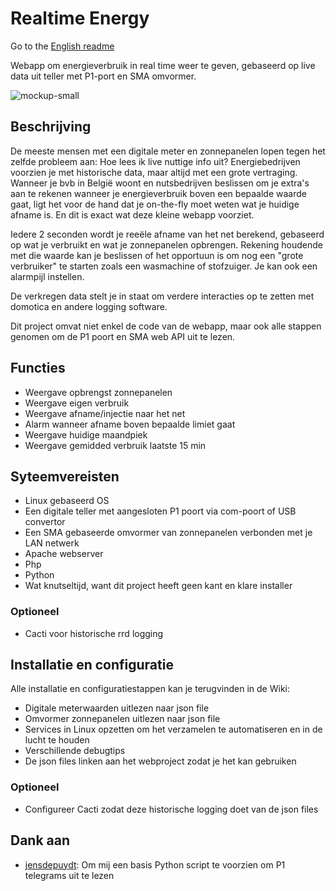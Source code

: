 # Realtime Energy

Go to the [English readme](https://github.com/stubbornbe/realtime-energy/blob/main/README.nl.md)

Webapp om energieverbruik in real time weer te geven, gebaseerd op live data uit teller met P1-port en SMA omvormer.

![mockup-small](https://github.com/user-attachments/assets/fb0771be-82e6-452d-bec4-2a595e65fb29)

## Beschrijving
De meeste mensen met een digitale meter en zonnepanelen lopen tegen het zelfde probleem aan: Hoe lees ik live nuttige info uit? Energiebedrijven voorzien je met historische data, maar altijd met een grote vertraging. Wanneer je bvb in België woont en nutsbedrijven beslissen om je extra's aan te rekenen wanneer je energieverbruik boven een bepaalde waarde gaat, ligt het voor de hand dat je on-the-fly moet weten wat je huidige afname is. En dit is exact wat deze kleine webapp voorziet.

Iedere 2 seconden wordt je reeële afname van het net berekend, gebaseerd op wat je verbruikt en wat je zonnepanelen opbrengen.
Rekening houdende met die waarde kan je beslissen of het opportuun is om nog een "grote verbruiker" te starten zoals een wasmachine of stofzuiger.
Je kan ook een alarmpijl instellen.

De verkregen data stelt je in staat om verdere interacties op te zetten met domotica en andere logging software.

Dit project omvat niet enkel de code van de webapp, maar ook alle stappen genomen om de P1 poort en SMA web API uit te lezen.

## Functies

- Weergave opbrengst zonnepanelen
- Weergave eigen verbruik
- Weergave afname/injectie naar het net
- Alarm wanneer afname boven bepaalde limiet gaat
- Weergave huidige maandpiek
- Weergave gemidded verbruik laatste 15 min

## Syteemvereisten

- Linux gebaseerd OS
- Een digitale teller met aangesloten P1 poort via com-poort of USB convertor
- Een SMA gebaseerde omvormer van zonnepanelen verbonden met je LAN netwerk
- Apache webserver
- Php
- Python
- Wat knutseltijd, want dit project heeft geen kant en klare installer

### Optioneel

- Cacti voor historische rrd logging

## Installatie en configuratie

Alle installatie en configuratiestappen kan je terugvinden in de Wiki:

- Digitale meterwaarden uitlezen naar json file
- Omvormer zonnepanelen uitlezen naar json file
- Services in Linux opzetten om het verzamelen te automatiseren en in de lucht te houden
- Verschillende debugtips
- De json files linken aan het webproject zodat je het kan gebruiken

### Optioneel

- Configureer Cacti zodat deze historische logging doet van de json files

## Dank aan
- [jensdepuydt](https://github.com/jensdepuydt/belgian_digitalmeter_p1): Om mij een basis Python script te voorzien om P1 telegrams uit te lezen
